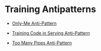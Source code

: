 # Training Antipatterns

  - [Only-Me Anti-Pattern](./Only-me-pattern/design_ja.md)

  - [Training Code in Serving Anti-Pattern](./Training-code-in-serving-pattern/design_ja.md)

  - [Too Many Pipes Anti-Pattern](./Too-many-pipes-pattern/design_ja.md)
